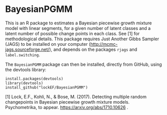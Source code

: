 # BayesianPGMM

This is an R package to estimates a Bayesian piecewise growth mixture model with linear segments, for a given number of latent classes and a latent number of possible change points in each class. See [1] for methodological details.
This package requires Just Another Gibbs Sampler (JAGS) to be installed on your computer (http://mcmc-jags.sourceforge.net/), and depends on the packages `rjags`  and `label.switching`. 

The `BayesianPGMM` package can then be installed, directly from GitHub, using the devtools library:

```
install.packages(devtools)
library(devtools)
install_github("lockEF/BayesianPGMM")
``` 


[1] Lock, E.F., Kohli, N., & Bose, M. (2017). Detecting multiple random changepoints in Bayesian piecewise growth mixture models. Psychometrika, to appear. https://arxiv.org/abs/1710.10626 .